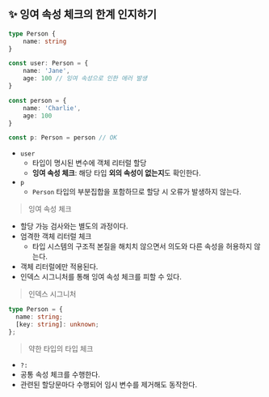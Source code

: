## ✨ 잉여 속성 체크의 한계 인지하기

```ts
type Person {
    name: string
}

const user: Person = {
    name: 'Jane',
    age: 100 // 잉여 속성으로 인한 에러 발생
}

const person = {
    name: 'Charlie',
    age: 100
}

const p: Person = person // OK
```

- `user`
  - 타입이 명시된 변수에 객체 리터럴 할당
  - **잉여 속성 체크**: 해당 타입 **외의 속성이 없는지**도 확인한다.
- `p`
  - `Person` 타입의 부분집합을 포함하므로 할당 시 오류가 발생하지 않는다.

> 잉여 속성 체크

- 할당 가능 검사와는 별도의 과정이다.
- 엄격한 객체 리터럴 체크
  - 타입 시스템의 구조적 본질을 해치치 않으면서 의도와 다른 속성을 허용하지 않는다.
- 객체 리터럴에만 적용된다.
- 인덱스 시그니처를 통해 잉여 속성 체크를 피할 수 있다.

> 인덱스 시그니처

```ts
type Person = {
  name: string;
  [key: string]: unknown;
};
```

> 약한 타입의 타입 체크

- `?:`
- 공통 속성 체크를 수행한다.
- 관련된 할당문마다 수행되어 임시 변수를 제거해도 동작한다.
